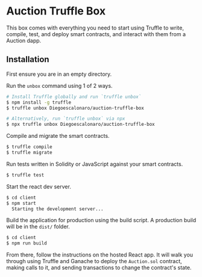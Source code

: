 # Auction Truffle Box

This box comes with everything you need to start using Truffle to write, compile, test, and deploy smart contracts, and interact with them from a Auction dapp.

## Installation

First ensure you are in an empty directory.

Run the `unbox` command using 1 of 2 ways.

```sh
# Install Truffle globally and run `truffle unbox`
$ npm install -g truffle
$ truffle unbox Diegoescalonaro/auction-truffle-box
```

```sh
# Alternatively, run `truffle unbox` via npx
$ npx truffle unbox Diegoescalonaro/auction-truffle-box
```

Compile and migrate the smart contracts.

```sh
$ truffle compile
$ truffle migrate
```

Run tests written in Solidity or JavaScript against your smart contracts.

```sh
$ truffle test
```

Start the react dev server.

```sh
$ cd client
$ npm start
  Starting the development server...
```

Build the application for production using the build script. A production build will be in the `dist/` folder.
```sh
$ cd client
$ npm run build
```

From there, follow the instructions on the hosted React app. It will walk you through using Truffle and Ganache to deploy the `Auction.sol` contract, making calls to it, and sending transactions to change the contract's state.
